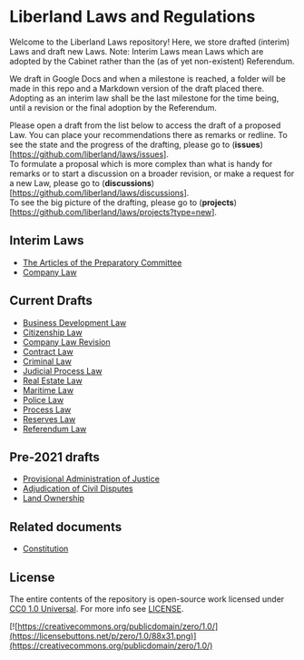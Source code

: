 # Liberland Laws and Regulations
Welcome to the Liberland Laws repository! Here, we store drafted (interim) Laws and draft new Laws. 
Note: Interim Laws mean Laws which are adopted by the Cabinet rather than the (as of yet non-existent) Referendum.

We draft in Google Docs and when a milestone is reached, a folder will be made in this repo and a Markdown version of the draft placed there. Adopting as an interim law shall be the last milestone for the time being, until a revision or the final adoption by the Referendum.

Please open a draft from the list below to access the draft of a proposed Law. You can place your recommendations there as remarks or redline. 
To see the state and the progress of the drafting, please go to (**issues**)[https://github.com/liberland/laws/issues].  
To formulate a proposal which is more complex than what is handy for remarks or to start a discussion on a broader revision, or make a request for a new Law, please go to (**discussions**)[https://github.com/liberland/laws/discussions].  
To see the big picture of the drafting, please go to (**projects**)[https://github.com/liberland/laws/projects?type=new].

## Interim Laws
* [The Articles of the Preparatory Committee](drafts/The_Articles_of_the_Preparatory_Committee.md)
* [Company Law](https://github.com/liberland/laws/blob/Laws-Current/Company%20Act/Company%20Act.md)

## Current Drafts
* [Business Development Law](https://docs.google.com/document/d/1F-HBduCHEahdMn6a2XZAwjtSog4axq1B8FRg4k9G2OA/edit)
* [Citizenship Law](https://docs.google.com/document/d/1J2o5N9JDOzBXRkefe9Azm6P6vAwqCxw7B2jcKoHSjhg/edit)
* [Company Law Revision](https://docs.google.com/document/d/1XZ5LONFomraBrQkyNNVyv_wSxZ46gjMYUupM2vyd7bY/edit#heading=h.mjq150ri2oao)
* [Contract Law](https://docs.google.com/document/d/1Xqhilq14kI7Y9ZSndQWKMTo4ZZIsA2mLwHOLgjKZgDc/edit#heading=h.6fsztc3minkx)
* [Criminal Law](https://docs.google.com/document/d/1SaaiCjWdhB-11vzl4Tv6_Plh90bONM36nhVLBGQ8x0k/edit)
* [Judicial Process Law](https://docs.google.com/document/d/1ehcRmKXwhaFZiK2oLlfYrWBfa9NYFcnCNPzUjA6STYI/edit#heading=h.zc58m9kjtnpb)
* [Real Estate Law](https://docs.google.com/document/d/1RXE5WuyBgOdxIGDF6Hve010-2Rky-IYut8Jqxx-FHAs/edit)
* [Maritime Law](https://docs.google.com/document/d/1J9u9UKb88R-r8pmIvQdS_tSlncQzwxfaAR-cg1uvQpE/edit)
* [Police Law](https://docs.google.com/document/d/1a2l_uuR67XFsI2VYtG183Y-Fh2cJ3jCxwLnUxy3aC8A/edit)
* [Process Law](https://docs.google.com/document/d/1zLR4YXanXkErVYqy2iCAADaf17JZRqzmDbCkM12OI4c/edit)
* [Reserves Law](https://docs.google.com/document/d/1OfYOAhnqOfV-cWptJBoauUOQaxJYyoCUYAmfXyWYjeQ/edit)
* [Referendum Law](https://docs.google.com/document/d/1MjsvAGdAaJzmIrT-Pbh6BAOt9UnSo2u8ZEcrYGuEQtY/edit#heading=h.ijbruubdx0o9)

## Pre-2021 drafts
* [Provisional Administration of Justice](drafts/The_Articles_of_the_Preparatory_Committee.md)
* [Adjudication of Civil Disputes](drafts/Adjudication_of_Civil_Disputes.md)
* [Land Ownership](https://github.com/liberland/laws/blob/Laws-Current/drafts/Land_Ownership.md)

## Related documents
* [Constitution](https://github.com/liberland/constitution/blob/master/Constitution.md)

## License
The entire contents of the repository is open-source work licensed under [CC0 1.0 Universal](https://creativecommons.org/publicdomain/zero/1.0/). For more info see [LICENSE](LICENSE).

[![https://creativecommons.org/publicdomain/zero/1.0/](https://licensebuttons.net/p/zero/1.0/88x31.png)](https://creativecommons.org/publicdomain/zero/1.0/)
